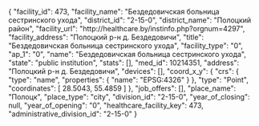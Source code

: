 {
    "facility_id": 473,
    "facility_name": "Бездедовичская больница сестринского ухода",
    "district_id": "2-15-0",
    "district_name": "Полоцкий район",
    "facility_url": "http:\/\/healthcare.by\/instinfo.php?orgnum=4297",
    "facility_address": "Полоцкий р-н д. Бездедовичи",
    "title": "Бездедовичская больница сестринского ухода",
    "facility_type": "0",
    "ap_1": "0",
    "name": "Бездедовичская больница сестринского ухода",
    "state": "public institution",
    "stats": [],
    "med_id": 10214351,
    "address": "Полоцкий р-н д. Бездедовичи",
    "devices": [],
    "coord_x_y": {
        "crs": {
            "type": "name",
            "properties": {
                "name": "EPSG:4326"
            }
        },
        "type": "Point",
        "coordinates": [
            28.5043,
            55.4859
        ]
    },
    "job_offers": [],
    "place_name": "Полоцк",
    "place_type": "city",
    "division_id": "2-15-0",
    "year_of_closing": null,
    "year_of_opening": "0",
    "healthcare_facility_key": 473,
    "administrative_division_id": "2-15-0"
}